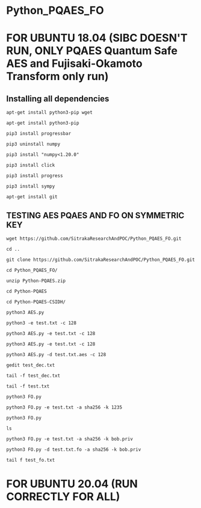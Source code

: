 # Python_PQAES_FO

# FOR UBUNTU 18.04 (SIBC DOESN'T RUN, ONLY PQAES Quantum Safe AES and Fujisaki-Okamoto Transform only run)

## Installing all dependencies

```
apt-get install python3-pip wget
```
```
apt-get install python3-pip
```
```
pip3 install progressbar
```
```
pip3 uninstall numpy
```
```
pip3 install "numpy<1.20.0"
```
```
pip3 install click
```
```
pip3 install progress
```
```
pip3 install sympy
```
```
apt-get install git
```

## TESTING AES PQAES AND FO ON SYMMETRIC KEY
```
wget https://github.com/SitrakaResearchAndPOC/Python_PQAES_FO.git
```
```
cd ..
```
```
git clone https://github.com/SitrakaResearchAndPOC/Python_PQAES_FO.git
```
```
cd Python_PQAES_FO/
```
```
unzip Python-PQAES.zip 
```
```
cd Python-PQAES
```
```
cd Python-PQAES-CSIDH/
```
```
python3 AES.py 
```
```
python3 -e test.txt -c 128
```
```
python3 AES.py -e test.txt -c 128
```
```
python3 AES.py -e test.txt -c 128
```
```
python3 AES.py -d test.txt.aes -c 128
```
```
gedit test_dec.txt 
```
```
tail -f test_dec.txt
```
```
tail -f test.txt
```
```
python3 FO.py 
```
```
python3 FO.py -e test.txt -a sha256 -k 1235
```
```
python3 FO.py 
```
```
ls
```
```
python3 FO.py -e test.txt -a sha256 -k bob.priv 
```
```
python3 FO.py -d test.txt.fo -a sha256 -k bob.priv 
```
```
tail f test_fo.txt 
```

# FOR UBUNTU 20.04 (RUN CORRECTLY FOR ALL)
